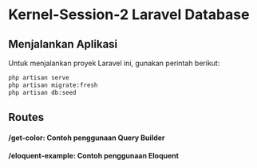 # Kernel-Session-2 Laravel Database

## Menjalankan Aplikasi
Untuk menjalankan proyek Laravel ini, gunakan perintah berikut:

```bash
php artisan serve
php artisan migrate:fresh
php artisan db:seed
```

## Routes 
#### /get-color: Contoh penggunaan Query Builder
#### /eloquent-example: Contoh penggunaan Eloquent